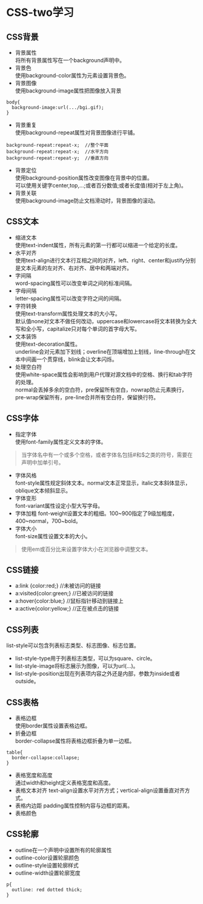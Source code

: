# CSS-two学习
## CSS背景
- 背景属性  
将所有背景属性写在一个background声明中。
- 背景色  
使用background-color属性为元素设置背景色。
- 背景图像  
使用background-image属性把图像放入背景
```
body{
  background-image:url(.../bgi.gif);
}
```
- 背景重复  
使用background-repeat属性对背景图像进行平铺。
```
background-repeat:repeat-x;  //整个平面
background-repeat:repeat-x;  //水平方向
background-repeat:repeat-y;  //垂直方向
```
- 背景定位  
使用background-position属性改变图像在背景中的位置。  
可以使用关键字center,top,...;或者百分数值;或者长度值(相对于左上角)。
- 背景关联  
使用background-image防止文档滑动时，背景图像的滚动。
## CSS文本
- 缩进文本  
使用text-indent属性，所有元素的第一行都可以缩进一个给定的长度。
- 水平对齐  
使用text-align进行文本行互相之间的对齐，left、right、center和justify分别是文本元素的左对齐、右对齐、居中和两端对齐。
- 字间隔  
word-spacing属性可以改变单词之间的标准间隔。
- 字母间隔  
letter-spacing属性可以改变字符之间的间隔。
- 字符转换  
使用text-transform属性处理文本的大小写。  
默认值none对文本不做任何改动，uppercase和lowercase将文本转换为全大写和全小写，capitalize只对每个单词的首字母大写。
- 文本装饰  
使用text-decoration属性。  
underline会对元素加下划线；overline在顶端增加上划线，line-through在文本中间画一个贯穿线，blink会让文本闪烁。
- 处理空白符  
使用white-space属性会影响到用户代理对源文档中的空格、换行和tab字符的处理。  
normal会丢掉多余的空白符，pre保留所有空白，nowrap防止元素换行，pre-wrap保留所有，pre-line合并所有空白符，保留换行符。
## CSS字体
- 指定字体    
使用font-family属性定义文本的字体。
>当字体名中有一个或多个空格，或者字体名包括#和$之类的符号，需要在声明中加单引号。
- 字体风格  
font-style属性规定斜体文本。normal文本正常显示，italic文本斜体显示，oblique文本倾斜显示。
- 字体变形  
font-variant属性设定小型大写字母。
- 字体加粗
font-weight设置文本的粗细。100~900指定了9级加粗度，400~normal，700~bold。
- 字体大小  
font-size属性设置文本的大小。
>使用em或百分比来设置字体大小在浏览器中调整文本。
## CSS链接
- a:link {color:red;} //未被访问的链接
- a:visited{color:green;} //已被访问的链接
- a:hover{color:blue;}  //鼠标指针移动到链接上
- a:active{color:yellow;}  //正在被点击的链接
## CSS列表
list-style可以包含列表标志类型、标志图像、标志位置。
- list-style-type用于列表标志类型，可以为square、circle。
- list-style-image将标志展示为图像，可以为url(...)。
- list-style-position出现在列表项内容之外还是内部，参数为inside或者outside。
## CSS表格
- 表格边框  
使用border属性设置表格边框。
- 折叠边框  
border-collapse属性将表格边框折叠为单一边框。
```
table{
  border-collapse:collapse;
}
```
- 表格宽度和高度  
通过width和height定义表格宽度和高度。
- 表格文本对齐
text-align设置水平对齐方式；vertical-align设置垂直对齐方式。
- 表格内边距
padding属性控制内容与边框的距离。
- 表格颜色
## CSS轮廓
- outline在一个声明中设置所有的轮廓属性
- outline-color设置轮廓颜色
- outline-style设置轮廓样式
- outline-width设置轮廓宽度
```
p{
  outline: red dotted thick;
}
```
